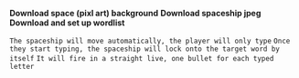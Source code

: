 **Download space (pixl art) background**
**Download spaceship jpeg** 
**Download and set up wordlist**

`The spaceship will move automatically, the player will only type`
`Once they start typing, the spaceship will lock onto the target word by itself`
`It will fire in a straight live, one bullet for each typed letter`